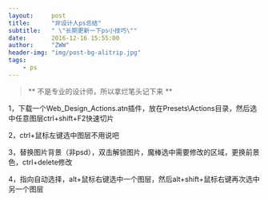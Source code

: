 ```yaml
---
layout:     post
title:      "非设计人ps总结"
subtitle:   " \"长期更新一下ps小技巧\""
date:       2016-12-16 15:55:00
author:     "ZWW"
header-img: "img/post-bg-alitrip.jpg"
tags:
    - ps
---
```


> ** 不是专业的设计师，所以拿烂笔头记下来 **

<p>1，下载一个Web_Design_Actions.atn插件，放在Presets\Actions目录，然后选中任意图层ctrl+shift+F2快速切片</p>
<p>2，ctrl+鼠标左键选中图层不用说吧</p>
<p>3，替换图片背景（非psd），双击解锁图片，魔棒选中需要修改的区域，更换前景色，ctrl+delete修改</p>
<p>4，指向自动选择，alt+鼠标右键选中一个图层，然后alt+shift+鼠标右键再次选中另一个图层</p>





        
